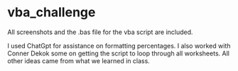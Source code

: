 # vba_challenge

All screenshots and the .bas file for the vba script are included. 

I used ChatGpt for assistance on formatting percentages. I also worked with Conner Dekok some on getting the script to loop through all worksheets. All other ideas came from what we learned in class.